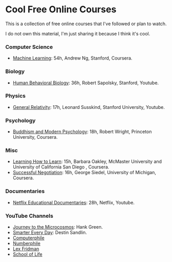 # Cool Free Online Courses
This is a collection of free online courses that I've followed or plan to watch.

I do not own this material, I'm just sharing it because I think it's cool.

### Computer Science
- [Machine Learning](https://www.coursera.org/learn/machine-learning "Machine Learning"): 54h, Andrew Ng, Stanford, Coursera.

### Biology
- [Human Behavioral Biology](https://www.youtube.com/playlist?list=PL848F2368C90DDC3D "Human Behavioral Biology"): 36h, Robert Sapolsky, Stanford, Youtube.

### Physics
- [General Relativity](https://www.youtube.com/playlist?list=PLpGHT1n4-mAvcXwzOIz3dHnGZaQP1LEib "General Relativity"): 17h, Leonard Susskind, Stanford University, Youtube.

### Psychology
- [Buddhism and Modern Psychology](https://www.coursera.org/learn/science-of-meditation "Buddhism and Modern Psychology"): 18h, Robert Wright, Princeton University, Coursera.

### Misc
- [Learning How to Learn](https://www.coursera.org/learn/learning-how-to-learn "Learning How to Learn"): 15h, Barbara Oakley, McMaster University and University of California San Diego , Coursera.
- [Successful Negotiation](https://www.coursera.org/learn/negotiation-skills "Successful Negotiation"): 16h, George Siedel, University of Michigan, Coursera.

### Documentaries
- [Netflix Educational Documentaries](https://www.youtube.com/playlist?list=PLvahqwMqN4M0GRkZY8WkLZMb6Z-W7qbLA "Educational Documentaries"): 28h, Netflix, Youtube.

### YouTube Channels
- [Journey to the Microcosmos](https://www.youtube.com/channel/UCBbnbBWJtwsf0jLGUwX5Q3g "Journey to the Microcosmos"): Hank Green.
- [Smarter Every Day](https://www.youtube.com/channel/UC6107grRI4m0o2-emgoDnAA "SmarterEveryDay"): Destin Sandlin.
- [Computerphile](https://www.youtube.com/channel/UC9-y-6csu5WGm29I7JiwpnA "Computerphile")
- [Numberphile](https://www.youtube.com/channel/UCoxcjq-8xIDTYp3uz647V5A "Numberphile")
- [Lex Fridman](https://www.youtube.com/channel/UCSHZKyawb77ixDdsGog4iWA "Lex Fridman")
- [School of Life](https://www.youtube.com/channel/UC7IcJI8PUf5Z3zKxnZvTBog "School of Life")
